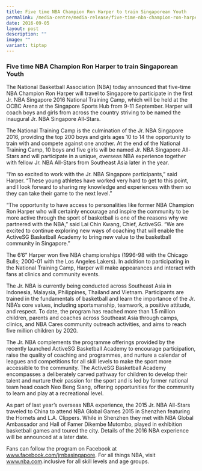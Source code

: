```yaml
---
title: Five time NBA Champion Ron Harper to train Singaporean Youth
permalink: /media-centre/media-release/five-time-nba-champion-ron-harper-to-train-singaporean-youth/
date: 2016-09-05
layout: post
description: ""
image: ""
variant: tiptap
---
```

<h3><strong>Five time NBA Champion Ron Harper to train Singaporean Youth</strong></h3>
<p>The National Basketball Association (NBA) today announced that five-time
NBA Champion Ron Harper will travel to Singapore to participate in the
first Jr. NBA Singapore 2016 National Training Camp, which will be held
at the OCBC Arena at the Singapore Sports Hub from 9-11 September. Harper
will coach boys and girls from across the country striving to be named
the inaugural Jr. NBA Singapore All-Stars.</p>
<p>The National Training Camp is the culmination of the Jr. NBA Singapore
2016, providing the top 200 boys and girls ages 10 to 14 the opportunity
to train with and compete against one another. At the end of the National
Training Camp, 10 boys and five girls will be named Jr. NBA Singapore All-Stars
and will participate in a unique, overseas NBA experience together with
fellow Jr. NBA All-Stars from Southeast Asia later in the year.</p>
<p>“I’m so excited to work with the Jr. NBA Singapore participants,” said
Harper. “These young athletes have worked very hard to get to this point,
and I look forward to sharing my knowledge and experiences with them so
they can take their game to the next level.”</p>
<p>“The opportunity to have access to personalities like former NBA Champion
Ron Harper who will certainly encourage and inspire the community to be
more active through the sport of basketball is one of the reasons why we
partnered with the NBA,” said Lai Chin Kwang, Chief, ActiveSG. “We are
excited to continue exploring new ways of coaching that will enable the
ActiveSG Basketball Academy to bring new value to the basketball community
in Singapore.”</p>
<p>The 6’6” Harper won five NBA championships (1996-98 with the Chicago Bulls;
2000-01 with the Los Angeles Lakers). In addition to participating in the
National Training Camp, Harper will make appearances and interact with
fans at clinics and community events.</p>
<p>The Jr. NBA is currently being conducted across Southeast Asia in Indonesia,
Malaysia, Philippines, Thailand and Vietnam. Participants are trained in
the fundamentals of basketball and learn the importance of the Jr. NBA’s
core values, including sportsmanship, teamwork, a positive attitude, and
respect. To date, the program has reached more than 1.5 million children,
parents and coaches across Southeast Asia through camps, clinics, and NBA
Cares community outreach activities, and aims to reach five million children
by 2020.</p>
<p>The Jr. NBA complements the programme offerings provided by the recently
launched ActiveSG Basketball Academy to encourage participation, raise
the quality of coaching and programmes, and nurture a calendar of leagues
and competitions for all skill levels to make the sport more accessible
to the community. The ActiveSG Basketball Academy encompasses a deliberately
carved pathway for children to develop their talent and nurture their passion
for the sport and is led by former national team head coach Neo Beng Siang,
offering opportunities for the community to learn and play at a recreational
level.</p>
<p>As part of last year’s overseas NBA experience, the 2015 Jr. NBA All-Stars
traveled to China to attend NBA Global Games 2015 in Shenzhen featuring
the Hornets and L.A. Clippers. While in Shenzhen they met with NBA Global
Ambassador and Hall of Famer Dikembe Mutombo, played in exhibition basketball
games and toured the city. Details of the 2016 NBA experience will be announced
at a later date.</p>
<p>Fans can follow the program on Facebook at <a href="https://www.facebook.com/jrnbasingapore" rel="noopener noreferrer nofollow" target="_blank">www.facebook.com/jrnbasingapore</a>.
For all things NBA, visit <a href="https://www.nba.com" rel="noopener noreferrer nofollow" target="_blank">www.nba.com</a>.inclusive for all skill levels
and age groups.</p>